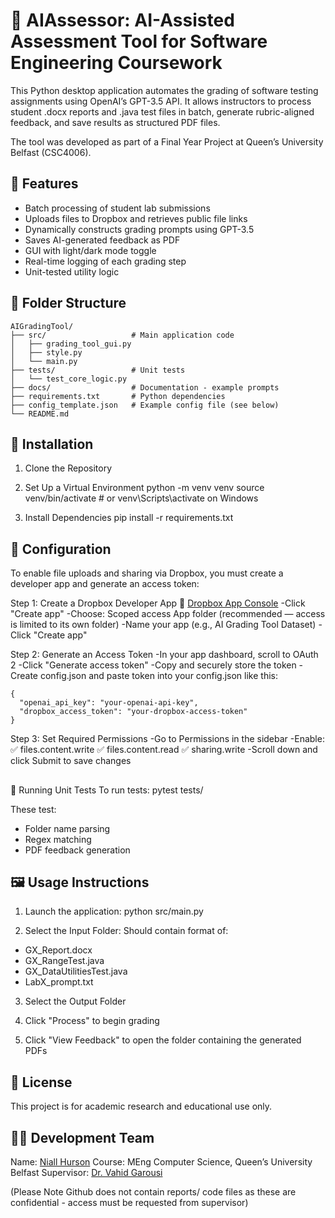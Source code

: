 # 📘 AIAssessor: AI-Assisted Assessment Tool for Software Engineering Coursework

This Python desktop application automates the grading of software testing assignments using OpenAI’s GPT-3.5 API. It allows instructors to process student .docx reports and .java test files in batch, generate rubric-aligned feedback, and save results as structured PDF files.

The tool was developed as part of a Final Year Project at Queen’s University Belfast (CSC4006).

## 🚀 Features
- Batch processing of student lab submissions
- Uploads files to Dropbox and retrieves public file links
- Dynamically constructs grading prompts using GPT-3.5
- Saves AI-generated feedback as PDF
- GUI with light/dark mode toggle
- Real-time logging of each grading step
- Unit-tested utility logic

## 📂 Folder Structure

    AIGradingTool/
    ├── src/                   # Main application code
    │   ├── grading_tool_gui.py
    │   ├── style.py
    │   └── main.py
    ├── tests/                 # Unit tests
    │   └── test_core_logic.py
    ├── docs/                  # Documentation - example prompts
    ├── requirements.txt       # Python dependencies
    ├── config_template.json   # Example config file (see below)
    └── README.md              

## 🔧 Installation
1. Clone the Repository

2. Set Up a Virtual Environment
    python -m venv venv
    source venv/bin/activate  # or venv\Scripts\activate on Windows

4. Install Dependencies
    pip install -r requirements.txt

## 🔑 Configuration
To enable file uploads and sharing via Dropbox, you must create a developer app and generate an access token:

Step 1: Create a Dropbox Developer App
🔗 [Dropbox App Console](https://www.dropbox.com/developers/apps)
-Click "Create app"
-Choose:
    Scoped access
    App folder (recommended — access is limited to its own folder)
-Name your app (e.g., AI Grading Tool Dataset)
-Click "Create app"

Step 2: Generate an Access Token
-In your app dashboard, scroll to OAuth 2
-Click "Generate access token"
-Copy and securely store the token
-Create config.json and paste token into your config.json like this:

    {
      "openai_api_key": "your-openai-api-key",
      "dropbox_access_token": "your-dropbox-access-token"
    }

Step 3: Set Required Permissions
-Go to Permissions in the sidebar
-Enable:
    ✅ files.content.write
    ✅ files.content.read
    ✅ sharing.write
-Scroll down and click Submit to save changes

## 
🧪 Running Unit Tests
To run tests:
    pytest tests/

These test:
- Folder name parsing
- Regex matching
- PDF feedback generation

## 🖼️ Usage Instructions
1. Launch the application:
    python src/main.py

2. Select the Input Folder: 
Should contain format of:
- GX_Report.docx
- GX_RangeTest.java
- GX_DataUtilitiesTest.java
- LabX_prompt.txt

3. Select the Output Folder

4. Click "Process" to begin grading

5. Click "View Feedback" to open the folder containing the generated PDFs

## 📄 License
This project is for academic research and educational use only.

## 👨‍💻 Development Team

Name: [Niall Hurson](https://www.linkedin.com/in/niall-hurson-9b4796333/)
Course: MEng Computer Science, Queen’s University Belfast
Supervisor: [Dr. Vahid Garousi](https://www.vgarousi.com/)

(Please Note Github does not contain reports/ code files as these are confidential - access must be requested from supervisor)
